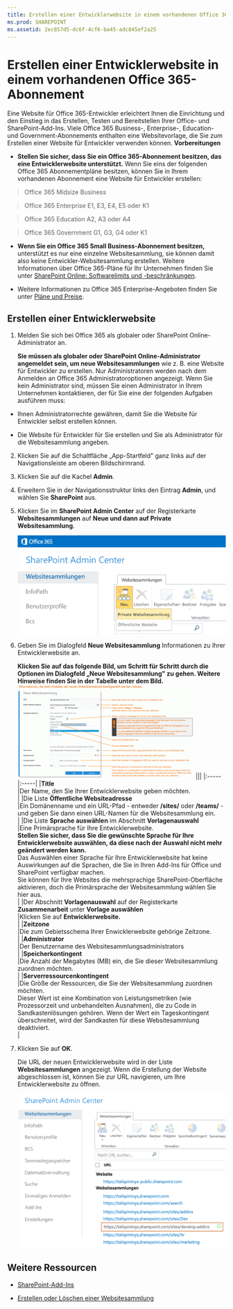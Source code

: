 ```yaml
---
title: Erstellen einer Entwicklerwebsite in einem vorhandenen Office 365-Abonnement
ms.prod: SHAREPOINT
ms.assetid: 2ec857d5-dc6f-4cf6-ba45-adc845ef2a25
---
```



# Erstellen einer Entwicklerwebsite in einem vorhandenen Office 365-Abonnement
Eine Website für Office 365-Entwickler erleichtert Ihnen die Einrichtung und den Einstieg in das Erstellen, Testen und Bereitstellen Ihrer Office- und SharePoint-Add-Ins. Viele Office 365 Business-, Enterprise-, Education- und Government-Abonnements enthalten eine Websitevorlage, die Sie zum Erstellen einer Website für Entwickler verwenden können.
 **Vorbereitungen**
  
    
    


- **Stellen Sie sicher, dass Sie ein Office 365-Abonnement besitzen, das eine Entwicklerwebsite unterstützt.** Wenn Sie eins der folgenden Office 365 Abonnementpläne besitzen, können Sie in Ihrem vorhandenen Abonnement eine Website für Entwickler erstellen:
    

  
    
    
> Office 365 Midsize Business
    
  

  
    
    
> Office 365 Enterprise E1, E3, E4, E5 oder K1
    
  

  
    
    
> Office 365 Education A2, A3 oder A4
    
  

  
    
    
> Office 365 Government G1, G3, G4 oder K1
    
  
- **Wenn Sie ein Office 365 Small Business-Abonnement besitzen,** unterstützt es nur eine einzelne Websitesammlung, sie können damit also keine Entwickler-Websitesammlung erstellen. Weitere Informationen über Office 365-Pläne für Ihr Unternehmen finden Sie unter [SharePoint Online: Softwarelimits und -beschränkungen](http://office.microsoft.com/de-de/office365-sharepoint-online-enterprise-help/sharepoint-online-software-boundaries-and-limits-HA102694293.aspx).
    
  
- Weitere Informationen zu Office 365 Enterprise-Angeboten finden Sie unter  [Pläne und Preise](http://products.office.com/de-de/business/office-365-enterprise-e1-business-software).
    
  

## Erstellen einer Entwicklerwebsite
<a name="bk_createdevsite"> </a>


1. Melden Sie sich bei Office 365 als globaler oder SharePoint Online-Administrator an.
    
    **Sie müssen als globaler oder SharePoint Online-Administrator angemeldet sein, um neue Websitesammlungen** wie z. B. eine Website für Entwickler zu erstellen. Nur Administratoren werden nach dem Anmelden an Office 365 Administratoroptionen angezeigt. Wenn Sie kein Administrator sind, müssen Sie einen Administrator in Ihrem Unternehmen kontaktieren, der für Sie eine der folgenden Aufgaben ausführen muss:
    
  - Ihnen Administratorrechte gewähren, damit Sie die Website für Entwickler selbst erstellen können.
    
  
  - Die Website für Entwickler für Sie erstellen und Sie als Administrator für die Websitesammlung angeben.
    
  
2. Klicken Sie auf die Schaltfläche „App-Startfeld" ganz links auf der Navigationsleiste am oberen Bildschirmrand.
    
  
3. Klicken Sie auf die Kachel **Admin**.
    
  
4. Erweitern Sie in der Navigationsstruktur links den Eintrag **Admin**, und wählen Sie **SharePoint** aus.
    
  
5. Klicken Sie im **SharePoint Admin Center** auf der Registerkarte **Websitesammlungen** auf **Neue und dann auf Private Websitesammlung**.
    
     ![Neue Websitesammlungsoption des SharePoint Admin Center](images/SPAdminCenter_newSiteCollection.png)
  

  

  
6. Geben Sie im Dialogfeld **Neue Websitesammlung** Informationen zu Ihrer Entwicklerwebsite an.
    
    **Klicken Sie auf das folgende Bild, um Schritt für Schritt durch die Optionen im Dialogfeld „Neue Websitesammlung" zu gehen. Weitere Hinweise finden Sie in der Tabelle unter dem Bild.**
     [![Click to zoom into new site collection options](images/SPAdminCenter_newSiteCollection_options_ZoomIt.gif)](http://go.microsoft.com/fwlink/?LinkId=400960)
|||
|:-----|:-----|
|**Title** <br/> |Der Name, den Sie Ihrer Entwicklerwebsite geben möchten.  <br/> |
|Die Liste **Öffentliche Websiteadresse** <br/> |Ein Domänenname und ein URL-Pfad - entweder **/sites/** oder **/teams/** - und geben Sie dann einen URL-Namen für die Websitesammlung ein. <br/> |
|Die Liste **Sprache auswählen** im Abschnitt **Vorlagenauswahl** <br/> |Eine Primärsprache für Ihre Entwicklerwebsite.  <br/> **Stellen Sie sicher, dass Sie die gewünschte Sprache für Ihre Entwicklerwebsite auswählen, da diese nach der Auswahl nicht mehr geändert werden kann.** <br/> Das Auswählen einer Sprache für Ihre Entwicklerwebsite hat keine Auswirkungen auf die Sprachen, die Sie in Ihren Add-Ins für Office und SharePoint verfügbar machen.  <br/> Sie können für Ihre Websites die mehrsprachige SharePoint-Oberfläche aktivieren, doch die Primärsprache der Websitesammlung wählen Sie hier aus.  <br/> |
|Der Abschnitt **Vorlagenauswahl** auf der Registerkarte **Zusammenarbeit** unter **Vorlage auswählen** <br/> |Klicken Sie auf **Entwicklerwebsite.** <br/> |
|**Zeitzone** <br/> |Die zum Gebietsschema Ihrer Enwicklerwebsite gehörige Zeitzone.  <br/> |
|**Administrator** <br/> |Der Benutzername des Websitesammlungsadministrators  <br/> |
|**Speicherkontingent** <br/> |Die Anzahl der Megabytes (MB) ein, die Sie dieser Websitesammlung zuordnen möchten.  <br/> |
|**Serverressourcenkontingent** <br/> |Die Größe der Ressourcen, die Sie der Websitesammlung zuordnen möchten.  <br/> Dieser Wert ist eine Kombination von Leistungsmetriken (wie Prozessorzeit und unbehandelten Ausnahmen), die zu Code in Sandkastenlösungen gehören. Wenn der Wert ein Tageskontingent überschreitet, wird der Sandkasten für diese Websitesammlung deaktiviert.  <br/> |
   
7. Klicken Sie auf **OK**.
    
    Die URL der neuen Entwicklerwebsite wird in der Liste **Websitesammlungen** angezeigt. Wenn die Erstellung der Website abgeschlossen ist, können Sie zur URL navigieren, um Ihre Entwicklerwebsite zu öffnen.
    
     ![Neue Websitesammlungsbereitstellung](images/SPAdminCenter_newSiteCollection_provisioning.png)
  

  

  

## Weitere Ressourcen
<a name="bk_addresources"> </a>


-  [SharePoint-Add-Ins](sharepoint-add-ins.md)
    
  
-  [Erstellen oder Löschen einer Websitesammlung](http://office.microsoft.com/de-de/office365-sharepoint-online-enterprise-help/create-or-delete-a-site-collection-HA102772354.aspx?CTT=1)
    
  

